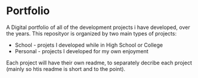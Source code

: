 # Portfolio
A Digital portfolio of all of the development projects i have developed, over the years.
This reposityor is organized by two main types of projects:
 - School - projets I developed while in High School or College
 - Personal - projects I developed for my own enjoyment

Each project will have their own readme, to separately decribe each project (mainly so htis readme is short and to the point).
